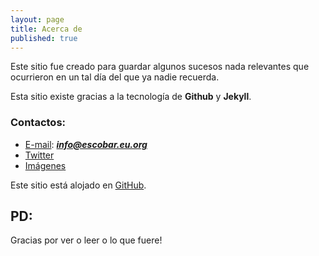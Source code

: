 ```yaml
---
layout: page
title: Acerca de
published: true
---
```

<p class="message">
Este sitio fue creado para guardar algunos sucesos nada relevantes que ocurrieron en un tal día del que ya nadie recuerda.
</p>

Esta sitio existe gracias a la tecnología de **Github** y **Jekyll**.

### Contactos:


* [E-mail](mailto:info@escobar.eu.org): _**info@escobar.eu.org**_
* [Twitter](https://twitter.com/DanielEscobarW)
* [Imágenes](http://daeshu.eu.org)

Este sitio está alojado en [GitHub](https://github.com/).

## PD:

Gracias por ver o leer o lo que fuere!
